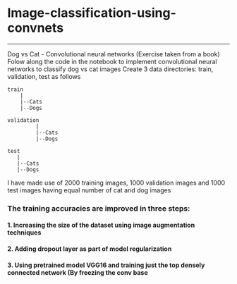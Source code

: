 # Image-classification-using-convnets
---
Dog vs Cat - Convolutional neural networks (Exercise taken from a book)
Folow along the code in the notebook to implement convolutional neural networks to classify dog vs cat images
Create 3 data directories: train, validation, test as follows
```
train
    |
    |--Cats
    |--Dogs
```
```
validation
         |
         |--Cats
         |--Dogs     
```
```
test
   |
   |--Cats
   |--Dogs
```   
I have made use of 2000 training images, 1000 validation images and 1000 test images having equal number of cat and dog images

### The training accuracies are improved in three steps:

#### 1. Increasing the size of the dataset using image augmentation techniques
#### 2. Adding dropout layer as part of model regularization
#### 3. Using pretrained model VGG16 and training just the top densely connected network (By freezing the conv base
